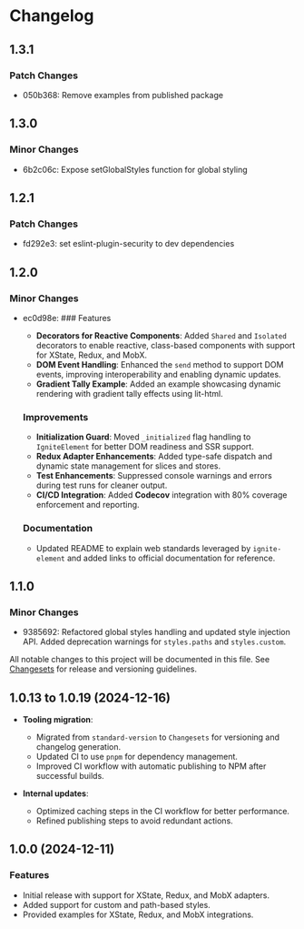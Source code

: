 # Changelog

## 1.3.1

### Patch Changes

- 050b368: Remove examples from published package

## 1.3.0

### Minor Changes

- 6b2c06c: Expose setGlobalStyles function for global styling

## 1.2.1

### Patch Changes

- fd292e3: set eslint-plugin-security to dev dependencies

## 1.2.0

### Minor Changes

- ec0d98e: ### Features

  - **Decorators for Reactive Components**: Added `Shared` and `Isolated` decorators to enable reactive, class-based components with support for XState, Redux, and MobX.
  - **DOM Event Handling**: Enhanced the `send` method to support DOM events, improving interoperability and enabling dynamic updates.
  - **Gradient Tally Example**: Added an example showcasing dynamic rendering with gradient tally effects using lit-html.

  ### Improvements

  - **Initialization Guard**: Moved `_initialized` flag handling to `IgniteElement` for better DOM readiness and SSR support.
  - **Redux Adapter Enhancements**: Added type-safe dispatch and dynamic state management for slices and stores.
  - **Test Enhancements**: Suppressed console warnings and errors during test runs for cleaner output.
  - **CI/CD Integration**: Added **Codecov** integration with 80% coverage enforcement and reporting.

  ### Documentation

  - Updated README to explain web standards leveraged by `ignite-element` and added links to official documentation for reference.

## 1.1.0

### Minor Changes

- 9385692: Refactored global styles handling and updated style injection API. Added deprecation warnings for `styles.paths` and `styles.custom`.

All notable changes to this project will be documented in this file. See [Changesets](https://github.com/changesets/changesets) for release and versioning guidelines.

## 1.0.13 to 1.0.19 (2024-12-16)

- **Tooling migration**:

  - Migrated from `standard-version` to `Changesets` for versioning and changelog generation.
  - Updated CI to use `pnpm` for dependency management.
  - Improved CI workflow with automatic publishing to NPM after successful builds.

- **Internal updates**:
  - Optimized caching steps in the CI workflow for better performance.
  - Refined publishing steps to avoid redundant actions.

## 1.0.0 (2024-12-11)

### Features

- Initial release with support for XState, Redux, and MobX adapters.
- Added support for custom and path-based styles.
- Provided examples for XState, Redux, and MobX integrations.
